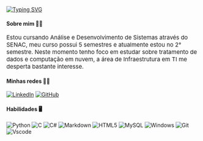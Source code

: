 [![Typing SVG](https://readme-typing-svg.herokuapp.com?font=fira+code&pause=1000&color=FFFFFF&background=0e1217&center=true&vCenter=true&random=false&width=500&lines=Ol%C3%A1%2C+seja+bem-vindo+ao+meu+perfil!;Eu+me+chamo+Yasmin+Brand%C3%A3o...;e+essa+%C3%A9+minha+jornada+tech+%F0%9F%92%BB%F0%9F%9A%80)](https://git.io/typing-svg)

#### Sobre mim 🙋‍♀️

<span style="font-size: 15px;">Estou cursando Análise e Desenvolvimento de Sistemas através do SENAC, meu curso possui 5 semestres e atualmente estou no 2° semestre. Neste momento tenho foco em estudar sobre tratamento de dados e computação em nuvem, a área de Infraestrutura em TI me desperta bastante interesse.</span>

#### Minhas redes 👩‍💻
[![LinkedIn](https://img.shields.io/badge/LinkedIn-0077B5?style=for-the-badge&logo=linkedin&logoColor=aabff0&color=0e1217)](https://www.linkedin.com/in/yasmin-brand%C3%A3o-dos-santos-ab78b9218/)
[![GitHub](https://img.shields.io/badge/GitHub-100000?style=for-the-badge&logo=github&logoColor=c2aaf0&color=0e1217)](https://github.com/yasbrand)

#### Habilidades 🖥️
![Python](https://img.shields.io/badge/python-3670A0?style=for-the-badge&logo=python&logoColor=f7eb9c&color=0e1217)
![C](https://img.shields.io/badge/C-00599C?style=for-the-badge&logo=c&logoColor=aabff0&color=0e1217)
![C#](https://img.shields.io/badge/C%23-239120?style=for-the-badge&logo=c-sharp&logoColor=b1f79c&color=0e1217&labelColor=0e1217)
![Markdown](https://img.shields.io/badge/Markdown-000?style=for-the-badge&logo=markdown&color=0e1217)
![HTML5](https://img.shields.io/badge/HTML5-E34F26?style=for-the-badge&logo=html5&logoColor=f7c29c&color=0e1217)
![MySQL](https://img.shields.io/badge/MySQL-00000F?style=for-the-badge&logo=mysql&logoColor=aabff0&color=0e1217)
![Windows](https://img.shields.io/badge/Windows-000?style=for-the-badge&logo=windows&logoColor=9ce0f7&color=0e1217)
![Git](https://img.shields.io/badge/GIT-E44C30?style=for-the-badge&logo=git&logoColor=f7c29c&color=0e1217)
![Vscode](https://img.shields.io/badge/Vscode-007ACC?style=for-the-badge&logo=visual-studio-code&logoColor=9cdcf7&color=0e1217)
